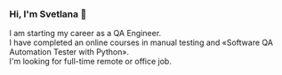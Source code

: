 ### Hi, I'm Svetlana 👋

I am starting my career as a QA Engineer.
<br>
I have completed an online courses in manual testing and «Software QA Automation Tester with Python».
<br>
I'm looking for full-time remote or office job.

<!--
**SvetlanaKiseleva/SvetlanaKiseleva** is a ✨ _special_ ✨ repository because its `README.md` (this file) appears on your GitHub profile.

Here are some ideas to get you started:

- 🔭 I’m currently working on ...
- 🌱 I’m currently learning ...
- 👯 I’m looking to collaborate on ...
- 🤔 I’m looking for help with ...
- 💬 Ask me about ...
- 📫 How to reach me: ...
- 😄 Pronouns: ...
- ⚡ Fun fact: ...
-->
